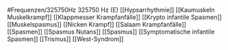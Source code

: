 #Frequenzen/325750Hz
325750 Hz (E)
[[Hypsarrhythmie]]
[[Kaumuskeln Muskelkrampf]]
[[Klappmesser Krampfanfälle]]
[[Krypto infantile Spasmen]]
[[Muskelspasmus]]
[[Nicken Krampf]]
[[Salaam Krampfanfälle]]
[[Spasmen]]
[[Spasmus Nutans]]
[[Spasmus]]
[[Symptomatische infantile Spasmen]]
[[Trismus]]
[[West-Syndrom]]
